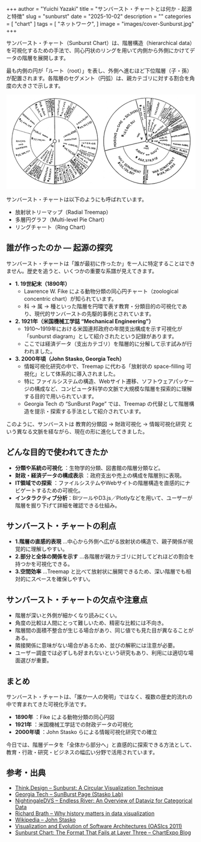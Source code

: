 +++
author = "Yuichi Yazaki"
title = "サンバースト・チャートとは何か - 起源と特徴"
slug = "sunburst"
date = "2025-10-02"
description = ""
categories = [
    "chart"
]
tags = [
    "ネットワーク",
]
image = "images/cover-Sunburst.jpg"
+++

サンバースト・チャート（Sunburst Chart）は、階層構造（hierarchical data） を可視化するための手法で、同心円状のリングを用いて内側から外側にかけてデータの階層を展開します。

最も内側の円が「ルート（root）」を表し、外側へ進むほど下位階層（子・孫）が配置されます。各階層のセグメント（円弧）は、親カテゴリに対する割合を角度の大きさで示します。

<!--more-->

![](images/cover-Sunburst.jpg)

サンバースト・チャートは以下のようにも呼ばれています。

- 放射状トリーマップ（Radial Treemap）
- 多層円グラフ（Multi-level Pie Chart）
- リングチャート（Ring Chart）


## 誰が作ったのか ― 起源の探究

サンバースト・チャートは「誰が最初に作ったか」を一人に特定することはできません。歴史を追うと、いくつかの重要な系譜が見えてきます。

- **1. 19世紀末（1890年）**
    - Lawrence W. Fike による動物分類の同心円チャート（zoological concentric chart）が知られています。
    - 科 → 属 → 種といった階層を円環で表す教育・分類目的の可視化であり、現代的サンバーストの先駆的事例とされています。
- **2. 1921年（米国機械工学誌 “Mechanical Engineering”）**
    - 1910〜1919年における米国連邦政府の年間支出構成を示す可視化が「sunburst diagram」として紹介されたという記録があります。
    - ここでは経済データ（支出カテゴリ）を階層的に分解して示す試みが行われました。
- **3. 2000年頃（John Stasko, Georgia Tech）**
    - 情報可視化研究の中で、Treemap に代わる「放射状の space-filling 可視化」として体系的に導入されました。
    - 特に ファイルシステムの構造、Webサイト遷移、ソフトウェアパッケージの構成など、コンピュータ科学の文脈で大規模な階層を探索的に理解する目的で用いられています。
    - Georgia Tech の “SunBurst Page” では、Treemap の代替として階層構造を提示・探索する手法として紹介されています。

このように、サンバーストは 教育的分類図 → 財政可視化 → 情報可視化研究 という異なる文脈を経ながら、現在の形に進化してきました。



## どんな目的で使われてきたか

- **分類や系統の可視化** ：生物学的分類、図書館の階層分類など。
- **財政・経済データの構成表示** ：政府支出や売上の構成を階層別に表現。
- **IT領域での探索** ：ファイルシステムやWebサイトの階層構造を直感的にナビゲートするための可視化。
- **インタラクティブ分析**：BIツールやD3.js／Plotlyなどを用いて、ユーザーが階層を掘り下げて詳細を確認できる仕組み。



## サンバースト・チャートの利点

- **1.階層の直感的表現** ...中心から外側へ広がる放射状の構造で、親子関係が視覚的に理解しやすい。
- **2.部分と全体の関係を示す** ...各階層が親カテゴリに対してどれほどの割合を持つかを可視化できる。
- **3.空間効率** ...Treemap と比べて放射状に展開できるため、深い階層でも相対的にスペースを確保しやすい。


## サンバースト・チャートの欠点や注意点

- 階層が深いと外側が細かくなり読みにくい。
- 角度の比較は人間にとって難しいため、精密な比較には不向き。
- 階層間の面積不整合が生じる場合があり、同じ値でも見た目が異なることがある。
- 隣接関係に意味がない場合があるため、並びの解釈には注意が必要。
- ユーザー調査では必ずしも好まれないという研究もあり、利用には適切な場面選びが重要。



## まとめ

サンバースト・チャートは、「誰か一人の発明」ではなく、複数の歴史的流れの中で育まれてきた可視化手法です。

- **1890年** ：Fike による動物分類の同心円図
- **1921年** ：米国機械工学誌での財政データの可視化
- **2000年頃** ：John Stasko らによる情報可視化研究での確立

今日では、階層データを「全体から部分へ」と直感的に探索できる方法として、教育・行政・研究・ビジネスの幅広い分野で活用されています。



## 参考・出典

- [Think.Design – Sunburst: A Circular Visualization Technique](https://think.design/services/data-visualization-data-design/sunburst/)  
- [Georgia Tech – SunBurst Page (Stasko Lab)](https://sites.cc.gatech.edu/gvu/ii/sunburst/)  
- [NightingaleDVS – Endless River: An Overview of Dataviz for Categorical Data](https://nightingaledvs.com/endless-river-an-overview-of-dataviz-for-categorical-data/#a334)  
- [Richard Brath – Why history matters in data visualization](https://richardbrath.wordpress.com/2018/08/31/why-history-matters-in-data-visualization/)  
- [Wikipedia – John Stasko](https://en.wikipedia.org/wiki/John_Stasko)  
- [Visualization and Evolution of Software Architectures (OASIcs 2011)](https://drops.dagstuhl.de/storage/01oasics/oasics-vol027-vluds2012-irtg1131/OASIcs.VLUDS.2011.25/OASIcs.VLUDS.2011.25.pdf)  
- [Sunburst Chart: The Format That Fails at Layer Three – ChartExpo Blog](https://chartexpo.com/blog/sunburst-chart)
